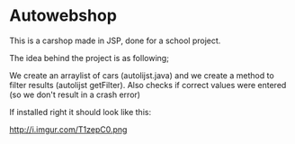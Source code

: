 # Autowebshop


This is a carshop made in JSP, done for a school project.

The idea behind the project is as following;

We create an arraylist of cars (autolijst.java) and we create a method to filter results (autolijst getFilter).
Also checks if correct values were entered (so we don't result in a crash error)


If installed right it should look like this:

http://i.imgur.com/T1zepC0.png
